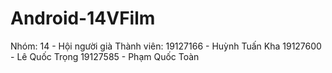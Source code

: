 # Android-14VFilm
Nhóm: 14 - Hội người già
Thành viên:
19127166 - Huỳnh Tuấn Kha
19127600 - Lê Quốc Trọng
19127585 - Phạm Quốc Toàn

